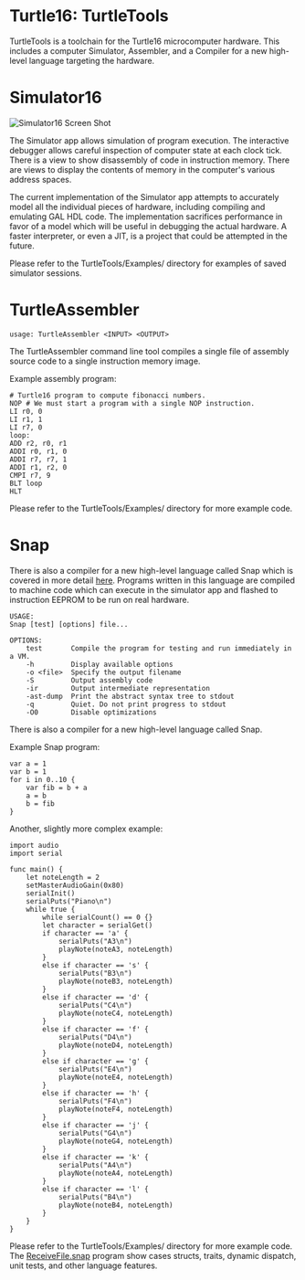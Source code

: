 # Turtle16: TurtleTools

TurtleTools is a toolchain for the Turtle16 microcomputer hardware. This includes a computer Simulator, Assembler, and a Compiler for a new high-level language targeting the hardware.

# Simulator16

![Simulator16 Screen Shot](../TurtleTools/ScreenShots/Simulator16.png?raw=true "Simulator16 Screen Shot")

The Simulator app allows simulation of program execution. The interactive debugger allows careful inspection of computer state at each clock tick. There is a view to show disassembly of code in instruction memory. There are views to display the contents of memory in the computer's various address spaces.

The current implementation of the Simulator app attempts to accurately model all the individual pieces of hardware, including compiling and emulating GAL HDL code. The implementation sacrifices performance in favor of a model which will be useful in debugging the actual hardware. A faster interpreter, or even a JIT, is a project that could be attempted in the future.

Please refer to the TurtleTools/Examples/ directory for examples of saved simulator sessions.


# TurtleAssembler

```
usage: TurtleAssembler <INPUT> <OUTPUT>
```

The TurtleAssembler command line tool compiles a single file of assembly source code to a single instruction memory image.

Example assembly program:
```
# Turtle16 program to compute fibonacci numbers.
NOP # We must start a program with a single NOP instruction.
LI r0, 0
LI r1, 1
LI r7, 0
loop:
ADD r2, r0, r1
ADDI r0, r1, 0
ADDI r7, r7, 1
ADDI r1, r2, 0
CMPI r7, 9
BLT loop
HLT
```

Please refer to the TurtleTools/Examples/ directory for more example code.


# Snap

There is also a compiler for a new high-level language called Snap which is covered in more detail [here](Snap.md). Programs written in this language are compiled to machine code which can execute in the simulator app and flashed to instruction EEPROM to be run on real hardware.


```
USAGE:
Snap [test] [options] file...

OPTIONS:
	test       Compile the program for testing and run immediately in a VM.
	-h         Display available options
	-o <file>  Specify the output filename
	-S         Output assembly code
	-ir        Output intermediate representation
	-ast-dump  Print the abstract syntax tree to stdout
	-q         Quiet. Do not print progress to stdout
	-O0        Disable optimizations
```

There is also a compiler for a new high-level language called Snap.

Example Snap program:
```
var a = 1
var b = 1
for i in 0..10 {
	var fib = b + a
	a = b
	b = fib
}
```

Another, slightly more complex example:
```
import audio
import serial

func main() {
	let noteLength = 2
	setMasterAudioGain(0x80)
	serialInit()
	serialPuts("Piano\n")
	while true {
		while serialCount() == 0 {}
		let character = serialGet()
		if character == 'a' {
			serialPuts("A3\n")
			playNote(noteA3, noteLength)
		}
		else if character == 's' {
			serialPuts("B3\n")
			playNote(noteB3, noteLength)
		}
		else if character == 'd' {
			serialPuts("C4\n")
			playNote(noteC4, noteLength)
		}
		else if character == 'f' {
			serialPuts("D4\n")
			playNote(noteD4, noteLength)
		}
		else if character == 'g' {
			serialPuts("E4\n")
			playNote(noteE4, noteLength)
		}
		else if character == 'h' {
			serialPuts("F4\n")
			playNote(noteF4, noteLength)
		}
		else if character == 'j' {
			serialPuts("G4\n")
			playNote(noteG4, noteLength)
		}
		else if character == 'k' {
			serialPuts("A4\n")
			playNote(noteA4, noteLength)
		}
		else if character == 'l' {
			serialPuts("B4\n")
			playNote(noteB4, noteLength)
		}
	}
}

```

Please refer to the TurtleTools/Examples/ directory for more example code. The [ReceiveFile.snap](../TurtleTools/Examples/ReceiveFile.snap) program show cases structs, traits, dynamic dispatch, unit tests, and other language features.